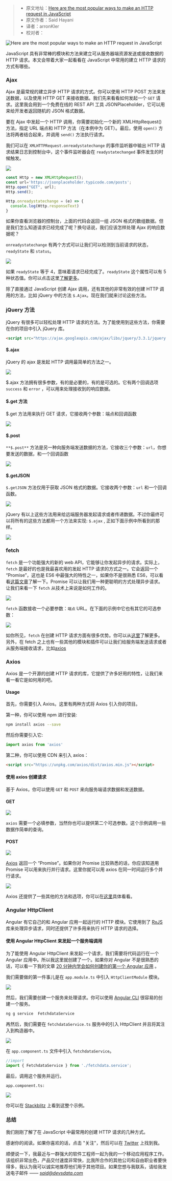 > * 原文地址：[Here are the most popular ways to make an HTTP request in JavaScript](https://www.freecodecamp.org/news/here-is-the-most-popular-ways-to-make-an-http-request-in-javascript-954ce8c95aaa/)
> * 原文作者：Said Hayani
> * 译者：arronKler
> * 校对者：

![Here are the most popular ways to make an HTTP request in JavaScript](https://cdn-media-1.freecodecamp.org/images/1*gqHgCNubMncv7EwWNdArGQ.png)

JavaScript 具有非常棒的模块和方法来建立可从服务器端资源发送或接收数据的 HTTP 请求。本文会带着大家一起看看在 JavaScript 中常用的建立 HTTP 请求的方式有哪些。

### Ajax

Ajax 是最常规的建立异步 HTTP 请求的方式。你可以使用 HTTP POST 方法来发送数据，以及使用 HTTP GET 来接收数据。我们先来看看如何发起一个 `GET` 请求。这里我会用到一个免费在线的 REST API 工具 JSONPlaceholder，它可以用来给开发者返回随机的 JSON 格式数据。

要在 Ajax 中发起一个 HTTP 调用，你需要初始化一个新的 XMLHttpRequest() 方法，指定 URL 端点和 HTTP 方法（在本例中为 GET）。最后，使用 `open()` 方法将两者结合起来，并调用 `send()` 方法执行请求。

我们可以在 `XMLHTTPRequest.onreadystatechange` 的事件监听器中输出 HTTP 请求结果日志到控制台中，这个事件监听器会在 `readystatechanged` 事件发生的时候触发。

![](https://cdn-media-1.freecodecamp.org/images/1*zXtlRe4yRF3tZkFFvBhZeA.png)

```js
const Http = new XMLHttpRequest();
const url='https://jsonplaceholder.typicode.com/posts';
Http.open("GET", url);
Http.send();

Http.onreadystatechange = (e) => {
  console.log(Http.responseText)
}
```

如果你查看浏览器的控制台，上面的代码会返回一组 JSON 格式的数组数据。但是我们怎么知道请求已经完成了呢？换句话说，我们应该怎样处理 Ajax 的响应数据呢？


`onreadystatechange` 有两个方式可以让我们可以检测到当前请求的状态， `readyState` 和 `status`。


![](https://cdn-media-1.freecodecamp.org/images/1*UfZf6qaZwNh5Mptft4WIZA.png)

如果 `readyState` 等于 4，意味着请求已经完成了。`readyState` 这个属性可以有 5 种状态值。你可以点击这里[了解更多][1]。

除了直接通过 JavaScript 创建 Ajax 调用，还有其他的非常有效的创建 HTTP 调用的方法，比如 jQuery 中的方法 `$.Ajax`。现在我们就来讨论这些方法。

### jQuery 方法

jQuery 有很多可以轻松处理 HTTP 请求的方法。为了能使用到这些方法，你需要在你的项目中引入 jQuery 库。

```html
<script src="https://ajax.googleapis.com/ajax/libs/jquery/3.3.1/jquery.min.js"></script>
```

#### $.ajax

jQuery 的 ajax 是发起 HTTP 调用最简单的方法之一。

![](https://cdn-media-1.freecodecamp.org/images/1*vZ4BqVQfsvtpJm_RCsCE2Q.png)

$.ajax 方法拥有很多参数，有的是必要的，有的是可选的。它有两个回调选项 `success`  和 `error` ，可以用来处理接收到的响应数据。

#### $.get 方法

$.get 方法用来执行 GET 请求，它接收两个参数：端点和回调函数

![](https://cdn-media-1.freecodecamp.org/images/1*2koN5FJuT68WIyRKTihe5w.png)

#### $.post

`**$.post**` 方法是另一种向服务端发送数据的方法，它接收三个参数：`url`，你想要发送的数据，和一个回调函数

![](https://cdn-media-1.freecodecamp.org/images/1*ql6Yp1EJfD7850GXhErwyw.png)

#### $.getJSON

`$.getJSON` 方法仅用于获取 JSON 格式的数据。它接收两个参数：`url` 和一个回调函数。

![](https://cdn-media-1.freecodecamp.org/images/1*hdcFdVHiBiRAo1YOi_Kt0Q.png)

jQuery 有以上这些方法用来给远端服务器发起请求或者传递数据。不过你最终可以将所有的这些方法都用一个方法来实现: `$.ajax` , 正如下面示例中所看到的那样。

![](https://cdn-media-1.freecodecamp.org/images/1*soPARjfQXMcZ5ccPK1QMmA.png)

### fetch

`fetch` 是一个功能强大的新的 web API，它能够让你发起异步的请求。实际上， `fetch` 是最好的也是我最喜欢用的发起 HTTP 请求的方式之一。它会返回一个 “Promise”，这也是 ES6 中最强大的特性之一，如果你不是很熟悉 ES6，可以看看[这篇文章][3]了解一下。Promise 可以让我们用一种更聪明的方式处理异步请求。让我们来看一下 `fetch` 从技术上来说是如何工作的。

![](https://cdn-media-1.freecodecamp.org/images/1*kz6k4VRs0RiVCasWR0pCow.png)

`fetch` 函数接收一个必要参数：`端点` URL。在下面的示例中它也有其它的可选参数：

![](https://cdn-media-1.freecodecamp.org/images/1*QasrBgYZcU4BBFHqD2bBdg.png)

如你所见，`fetch` 在创建 HTTP 请求方面有很多优势。你可以从[这里][4]了解更多。另外，在 fetch 之上也有一些其他的模块和插件可以让我们给服务端发送请求或者从服务端接收请求，比如[axios][5]

### Axios

Axios 是一个开源的创建 HTTP 请求的库，它提供了许多好用的特性，让我们来看一看它是如何用的吧。

#### Usage

首先，你需要引入 Axios。这里有两种方式将 Axios 引入你的项目。

第一种，你可以使用 npm 进行安装:

```bash
npm install axios --save
```

然后你需要引入它:

```js
import axios from 'axios'
```

第二种，你可以使用 CDN 来引入 axios：

```html
<script src="https://unpkg.com/axios/dist/axios.min.js"></script>
```

#### 使用 axios 创建请求

基于 Axios，你可以使用 `GET` 和 `POST` 来向服务端请求数据和发送数据。

#### GET

![](https://cdn-media-1.freecodecamp.org/images/1*4wmqiPsSN5mdgjJiRaKVZg.png)

`axios` 需要一个必填参数，当然你也可以提供第二个可选参数。这个示例调用一些数据作简单的查询。

#### POST

![](https://cdn-media-1.freecodecamp.org/images/1*ey6-vwsrm9RAhyoU15u6xQ.png)

[Axios][7]  返回一个 “Promise”。如果你对 Promise 比较熟悉的话，你应该知道用 Promise 可以用来执行并行请求。这里你就可以用 axios 在同一时间运行多个并行请求。

![](https://cdn-media-1.freecodecamp.org/images/1*40Pji4utVKPpC7-dePfC6Q.png)

Axios 还提供了一些其他的方法和选项，你可以在[这里][8]具体看看。

### Angular HttpClient

Angular 有它自己的和 Angular 应用一起运行的 HTTP 模块。它使用到了 [RxJS][9] 库来处理异步请求，同时还提供了许多用来执行 HTTP 请求的选择。

#### 使用 Angular HttpClient 来发起一个服务端调用
为了能使用 Angular HttpClient 来发起一个请求，我们需要将代码运行在一个 Angular 应用中。所以我这里就创建了一个。如果你对 Angular 不是很熟悉的话，可以看一下我的文章 [20 分钟内学会如何创建你的第一个 Angular 应用][10] 。

我们需要做的第一件事儿是在 `app.module.ts` 中引入 `HttpClientModule` 模块。

![](https://cdn-media-1.freecodecamp.org/images/1*iFuW5Fbp91VR5gwQ6XNMEQ.png)

然后，我们需要创建一个服务来处理请求。你可以使用 [Angular CLI][11] 很容易的创建一个服务。

```bash
ng g service  FetchdataService
```

再然后，我们需要在 `fetchdataService.ts` 服务中的引入 HttpClient 并且将其注入到构造器中。

![](https://cdn-media-1.freecodecamp.org/images/1*kKwELAhSSpnN8DvIgdOfcQ.png)

在 `app.component.ts` 文件中引入 `fetchdataService`。

```ts
//import
import { FetchdataService } from './fetchdata.service';
```

最后，调用这个服务并运行。

`app.component.ts:`

![](https://cdn-media-1.freecodecamp.org/images/1*OrRe183Yaclt19n5ZQ194Q.png)

你可以在 [Stackblitz][12] 上看到这整个示例。

### 总结

我们刚刚了解了在 JavaScript 中最常用的创建 HTTP 请求的几种方式。

感谢你的阅读。如果你喜欢的话，点击 "关注"，然后可以在 [Twitter][13] 上找到我。

顺便说一下，我最近与一群强大的软件工程师一起为我的一个移动应用程序工作。该组织非常出色，产品交付速度非常快，比我所合作的其他公司和自由职业者要快得多，我认为我可以诚实地推荐他们用于其他项目。如果您想与我联系，请给我发送电子邮件 —— [_said@devsdata.com_][14]

[1]: https://developer.mozilla.org/en-US/docs/Web/API/XMLHttpRequest/readyState
[2]: https://ajax.googleapis.com/ajax/libs/jquery/3.3.1/jquery.min.js
[3]: https://medium.freecodecamp.org/write-less-do-more-with-javascript-es6-5fd4a8e50ee2
[4]: https://developer.mozilla.org/en-US/docs/Web/API/Fetch_API/Using_Fetch
[5]: https://github.com/axios/axios
[6]: https://unpkg.com/axios/dist/axios.min.js
[7]: https://github.com/axios/axios
[8]: https://github.com/axios/axios
[9]: http://reactivex.io/rxjs/
[10]: https://medium.freecodecamp.org/learn-how-to-create-your-first-angular-app-in-20-min-146201d9b5a7
[11]: https://cli.angular.io/
[12]: https://stackblitz.com/edit/angular-httpclinent
[13]: https://twitter.com/SaidHYN
[14]: mailto:said@devsdata.com

